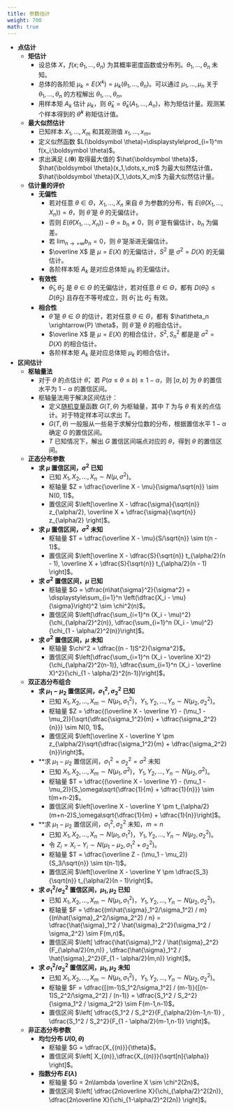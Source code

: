 ```yaml
---
title: 参数估计
weight: 700
math: true
---
```


- **点估计**
    - **矩估计**
        - 设总体 $X$，$f(x;\theta_1,\dots,\theta_n)$ 为其概率密度函数或分布列。$\theta_1,\dots,\theta_n$ 未知。
        - 总体的各阶矩 $\mu_k = E(X^k) = \mu_k(\theta_1,\dots,\theta_n)$。可以通过 $\mu_1,\dots,\mu_n$ 关于 $\theta_1,\dots,\theta_n$ 的方程解出 $\theta_1,\dots,\theta_n$。
        - 用样本矩 $A_k$ 估计 $\mu_k$，则 $\hat \theta_k = \hat \theta_k(A_1,\dots,A_n)$，称为矩估计量。观测某个样本得到的 $\hat \theta^k$ 称矩估计值。
    - **最大似然估计**
        - 已知样本 $X_1,\dots,X_m$ 和其观测值 $x_1,\dots,x_m$。
        - 定义似然函数 $L(\boldsymbol \theta)=\displaystyle\prod_{i=1}^m f(x_i;\boldsymbol \theta)$。
        - 求出满足 $L(\boldsymbol \theta)$ 取得最大值的 $\hat{\boldsymbol \theta}$，$\hat{\boldsymbol \theta}(x_1,\dots,x_m)$ 为最大似然估计值，$\hat{\boldsymbol \theta}(X_1,\dots,X_m)$ 为最大似然估计量。
    - **估计量的评价**
        - **无偏性**
            - 若对任意 $\theta\in \Theta$，$X_1,\dots,X_n$ 来自 $\theta$ 为参数的分布，有 $E(\hat \theta(X_1,\dots,X_n)) = \theta$，则 $\hat \theta$ 是 $\theta$ 的无偏估计。
            - 否则 $E(\hat \theta(X_1,\dots,X_n)) - \theta = b_n \ne 0$，则 $\hat \theta$ 是有偏估计，$b_n$ 为偏差。
            - 若 $\displaystyle\lim_{n\to +\infty} b_n = 0$，则 $\hat \theta$ 是渐进无偏估计。
            - $\overline X$ 是 $\mu=E(X)$ 的无偏估计，$S^2$ 是 $\sigma^2=D(X)$ 的无偏估计。
            - 各阶样本矩 $A_k$ 是对应总体矩 $\mu_k$ 的无偏估计。
        - **有效性**
            - $\hat \theta_1,\hat\theta_2$ 是 $\theta\in \Theta$ 的无偏估计，若对任意 $\theta\in\Theta$，都有 $D(\hat\theta_1) \le D(\hat\theta_2)$ 且存在不等号成立，则 $\hat \theta_1$ 比 $\hat\theta_2$ 有效。
        - **相合性**
            - $\hat\theta$ 是 $\theta\in\Theta$ 的估计，若对任意 $\theta\in\Theta$，都有 $\hat\theta_n \xrightarrow{P} \theta$，则 $\hat\theta$ 是 $\theta$ 的相合估计。
            - $\overline X$ 是 $\mu=E(X)$ 的相合估计，$S^2,S_n^2$ 都是是 $\sigma^2=D(X)$ 的相合估计。
            - 各阶样本矩 $A_k$ 是对应总体矩 $\mu_k$ 的相合估计。
- **区间估计**
    - **枢轴量法**
        - 对于 $\theta$ 的点估计 $\hat\theta$，若 $P(a\le \theta\le b) \ge 1-\alpha$，则 $[a,b]$ 为 $\theta$ 的置信水平为 $1-\alpha$ 的置信区间。
        - 枢轴量法用于解决区间估计：
            - 定义[随机变量](/docs/mathematics/probability-theory/random-variable)函数 $G(T,\theta)$ 为枢轴量，其中 $T$ 为与 $\theta$ 有关的点估计。对于特定样本可以求出 $T$。
            - $G(T,\theta)$ 一般服从一些易于求解分位数的分布，根据置信水平 $1-\alpha$ 确定 $G$ 的置信区间。
            - $T$ 已知情况下，解出 $G$ 置信区间端点对应的 $\theta$，得到 $\theta$ 的置信区间。
    - **正态分布参数**
        - **求 $\mu$ 置信区间，$\sigma^2$ 已知**
            - 已知 $X_1,X_2,\dots,X_n \sim N(\mu, \sigma^2)$。
            - 枢轴量 $Z = \dfrac{\overline X - \mu}{\sigma/\sqrt{n}} \sim N(0, 1)$。
            - 置信区间 $\left[\overline X - \dfrac{\sigma}{\sqrt{n}} z_{\alpha/2}, \overline X + \dfrac{\sigma}{\sqrt{n}} z_{\alpha/2} \right]$。
        - **求 $\mu$ 置信区间，$\sigma^2$ 未知**
            - 枢轴量 $T = \dfrac{\overline X - \mu}{S/\sqrt{n}} \sim t(n - 1)$。
            - 置信区间 $\left[\overline X - \dfrac{S}{\sqrt{n}} t_{\alpha/2}(n - 1), \overline X + \dfrac{S}{\sqrt{n}} t_{\alpha/2}(n - 1) \right]$。
        - **求 $\sigma^2$ 置信区间，$\mu$ 已知**
            - 枢轴量 $G = \dfrac{n\hat{\sigma}^2}{\sigma^2} = \displaystyle\sum_{i=1}^n \left(\dfrac{X_i - \mu}{\sigma}\right)^2 \sim \chi^2(n)$。
            - 置信区间 $\left[\dfrac{\sum_{i=1}^n (X_i - \mu)^2}{\chi_{\alpha/2}^2(n)}, \dfrac{\sum_{i=1}^n (X_i - \mu)^2}{\chi_{1 - \alpha/2}^2(n)}\right]$。
        - **求 $\sigma^2$ 置信区间，$\mu$ 未知**
            - 枢轴量 $\chi^2 = \dfrac{(n - 1)S^2}{\sigma^2}$。
            - 置信区间 $\left[\dfrac{\sum_{i=1}^n (X_i - \overline X)^2}{\chi_{\alpha/2}^2(n-1)}, \dfrac{\sum_{i=1}^n (X_i - \overline X)^2}{\chi_{1 - \alpha/2}^2(n-1)}\right]$。
    - **双正态分布组合**
        - **求 $\mu_1-\mu_2$ 置信区间，$\sigma_1^2,\sigma_2^2$ 已知**
            - 已知 $X_1,X_2,\dots,X_m \sim N(\mu_1, \sigma_1^2)$，$Y_1,Y_2,\dots,Y_n \sim N(\mu_2, \sigma_2^2)$。
            - 枢轴量 $Z = \dfrac{(\overline X - \overline Y) - (\mu_1 - \mu_2)}{\sqrt{\dfrac{\sigma_1^2}{m} + \dfrac{\sigma_2^2}{n}}} \sim N(0, 1)$。
            - 置信区间 $\left[\overline X - \overline Y \pm z_{\alpha/2}\sqrt{\dfrac{\sigma_1^2}{m} + \dfrac{\sigma_2^2}{n}}\right]$。
        - **求 $\mu_1-\mu_2$ 置信区间，$\sigma_1^2=\sigma_2^2=\sigma^2$ 未知
            - 已知 $X_1,X_2,\dots,X_m \sim N(\mu_1, \sigma^2)$，$Y_1,Y_2,\dots,Y_n \sim N(\mu_2, \sigma^2)$。
            - 枢轴量 $T = \dfrac{(\overline X - \overline Y) - (\mu_1 - \mu_2)}{S_\omega\sqrt{\dfrac{1}{m} + \dfrac{1}{n}}} \sim t(m+n-2)$。
            - 置信区间 $\left[\overline X - \overline Y \pm t_{\alpha/2}(m+n-2)S_\omega\sqrt{\dfrac{1}{m} + \dfrac{1}{n}}\right]$。
        - **求 $\mu_1-\mu_2$ 置信区间，$\sigma_1^2,\sigma_2^2$ 未知，$m=n$
            - 已知 $X_1,X_2,\dots,X_n \sim N(\mu_1, \sigma_1^2)$，$Y_1,Y_2,\dots,Y_n \sim N(\mu_2, \sigma_2^2)$。
            - 令 $Z_i = X_i - Y_i \sim N(\mu_1 - \mu_2, \sigma_1^2 + \sigma_2^2)$。
            - 枢轴量 $T = \dfrac{\overline Z - (\mu_1 - \mu_2)}{S_3/\sqrt{n}} \sim t(n-1)$。
            - 置信区间 $\left[\overline X - \overline Y \pm \dfrac{S_3}{\sqrt{n}} t_{\alpha/2}(n - 1)\right]$。
        - **求 $\sigma_1^2/\sigma_2^2$ 置信区间，$\mu_1,\mu_2$ 已知**
            - 已知 $X_1,X_2,\dots,X_m \sim N(\mu_1, \sigma_1^2)$，$Y_1,Y_2,\dots,Y_n \sim N(\mu_2, \sigma_2^2)$。
            - 枢轴量 $F = \dfrac{(m\hat{\sigma}_1^2/\sigma_1^2) / m}{(n\hat{\sigma}_2^2/\sigma_2^2) / n} = \dfrac{\hat{\sigma}_1^2 / \hat{\sigma}_2^2}{\sigma_1^2 / \sigma_2^2} \sim F(m,n)$。
            - 置信区间 $\left[ \dfrac{\hat{\sigma}_1^2 / \hat{\sigma}_2^2}{F_{\alpha/2}(m,n)} , \dfrac{\hat{\sigma}_1^2 / \hat{\sigma}_2^2}{F_{1 - \alpha/2}(m,n)} \right]$。
        - **求 $\sigma_1^2/\sigma_2^2$ 置信区间，$\mu_1,\mu_2$ 未知**
            - 已知 $X_1,X_2,\dots,X_m \sim N(\mu_1, \sigma_1^2)$，$Y_1,Y_2,\dots,Y_n \sim N(\mu_2, \sigma_2^2)$。
            - 枢轴量 $F = \dfrac{[(m-1)S_1^2/\sigma_1^2] / (m-1)}{[(n-1)S_2^2/\sigma_2^2] / (n-1)} = \dfrac{S_1^2 / S_2^2}{\sigma_1^2 / \sigma_2^2} \sim F(m-1,n-1)$。
            - 置信区间 $\left[ \dfrac{S_1^2 / S_2^2}{F_{\alpha/2}(m-1,n-1)} , \dfrac{S_1^2 / S_2^2}{F_{1 - \alpha/2}(m-1,n-1)} \right]$。
    - **非正态分布参数**
        - **均匀分布 $U(0,\theta)$**
            - 枢轴量 $G = \dfrac{X_{(n)}}{\theta}$。
            - 置信区间 $\left[ X_{(n)},\dfrac{X_{(n)}}{\sqrt[n]{\alpha}} \right]$。
        - **指数分布 $E(\lambda)$**
            - 枢轴量 $G = 2n\lambda \overline X \sim \chi^2(2n)$。
            - 置信区间 $\left[ \dfrac{2n\overline X}{\chi_{\alpha/2}^2(2n)}, \dfrac{2n\overline X}{\chi_{1-\alpha/2}^2(2n)} \right]$。
